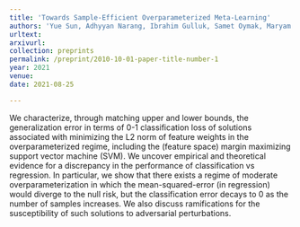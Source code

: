 ```yaml
---
title: 'Towards Sample-Efficient Overparameterized Meta-Learning'
authors: 'Yue Sun, Adhyyan Narang, Ibrahim Gulluk, Samet Oymak, Maryam Fazel'
urltext:
arxivurl:
collection: preprints
permalink: /preprint/2010-10-01-paper-title-number-1
year: 2021
venue: 
date: 2021-08-25

---
```


We characterize, through matching upper and lower bounds, the generalization error in terms of 0-1 classification loss of solutions associated with minimizing the L2 norm of feature weights in the overparameterized regime, including the (feature space) margin maximizing support vector machine (SVM).
We uncover empirical and theoretical evidence for a discrepancy in the performance of classification vs regression.
In particular, we show that there exists a regime of moderate overparameterization in which the mean-squared-error (in regression) would diverge to the null risk, but the classification error decays to 0 as the number of samples increases.
We also discuss ramifications for the susceptibility of such solutions to adversarial perturbations.
